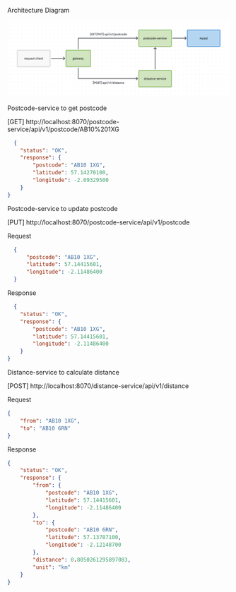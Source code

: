 Architecture Diagram 

![architecture-diagram](./architecture-diagram.png)


Postcode-service to get postcode

[GET] http://localhost:8070/postcode-service/api/v1/postcode/AB10%201XG

```json
  {
    "status": "OK",
    "response": {
        "postcode": "AB10 1XG",
        "latitude": 57.14270100,
        "longitude": -2.09329500
    }
}
```


Postcode-service to update postcode

[PUT] http://localhost:8070/postcode-service/api/v1/postcode

Request
```json
  {
      "postcode": "AB10 1XG",
      "latitude": 57.14415601,
      "longitude": -2.11486400
  }
```


Response 
```json
  {
    "status": "OK",
    "response": {
        "postcode": "AB10 1XG",
        "latitude": 57.14415601,
        "longitude": -2.11486400
    }
}
```


Distance-service to calculate distance 

[POST] http://localhost:8070/distance-service/api/v1/distance

Request
```json
{
    "from": "AB10 1XG",
    "to": "AB10 6RN"
}
```

Response 
```json
{
    "status": "OK",
    "response": {
        "from": {
            "postcode": "AB10 1XG",
            "latitude": 57.14415601,
            "longitude": -2.11486400
        },
        "to": {
            "postcode": "AB10 6RN",
            "latitude": 57.13787100,
            "longitude": -2.12148700
        },
        "distance": 0.8050261295897083,
        "unit": "km"
    }
}
```
